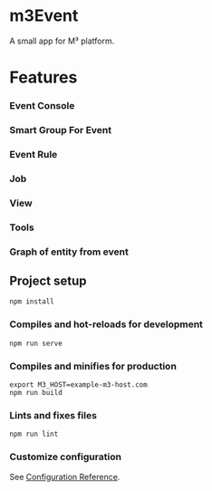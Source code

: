 # m3Event
A small app for M³ platform.

# Features
### Event Console
### Smart Group For Event
### Event Rule
### Job
### View
### Tools
### Graph of entity from event

## Project setup
```
npm install
```

### Compiles and hot-reloads for development
```
npm run serve
```

### Compiles and minifies for production
```
export M3_HOST=example-m3-host.com
npm run build
```

### Lints and fixes files
```
npm run lint
```

### Customize configuration
See [Configuration Reference](https://cli.vuejs.org/config/).
